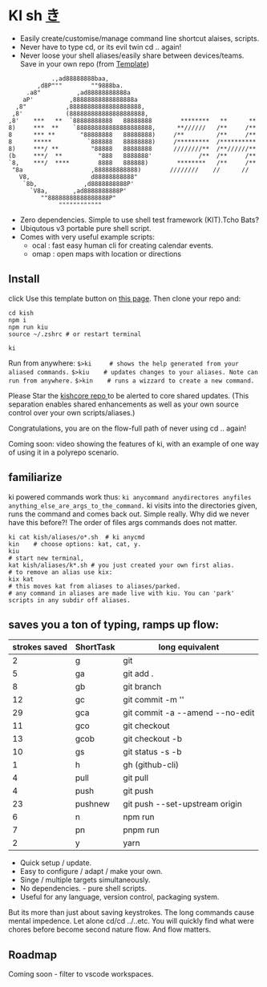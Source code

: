 # KI sh <a href=https://en.wikipedia.org/wiki/Qi > き </a>


* Easily create/customise/manage command line shortcut alaises, scripts.
* Never have to type cd, or its evil twin cd .. again!
* Never loose your shell aliases/easily share between devices/teams. Save in your own repo (from <a href=https://github.com/ki-sh/kish >Template</a>)


```
            .,ad88888888baa,
        ,d8P"""        ""9888ba.
     .a8"          ,ad88888888888a
    aP'          ,88888888888888888a
  ,8"           ,88888888888888888888,
 ,8'            (888888888888888888888,
,8'    ***   **  `88888888888   88888888        ********   **      **
8)     ***  **    `888888888888888888888,      **//////   /**     /**
8      *** **       "88888888   88888888)     /**         /**     /**
8      *****          `888888   88888888)     /*********  /**********
8)     ***/ **         "88888   88888888      ////////**  /**//////**
(b     ***/  **          "888   8888888'             /**  /**     /**
`8,    ***/  ****        8888   888888)        ********   /**     /**
 "8a                   ,888888888888)        ////////    //      // 
   V8,                 d88888888888"
    `8b,             ,d8888888888P'
      `V8a,       ,ad8888888888P'  
         ""88888888888888888P"     
              """"""""""""
```


* Zero dependencies. Simple to use shell test framework (KIT).Tcho Bats?
* Ubiqutous v3 portable pure shell script.
* Comes with very useful example scripts:
  * ocal : fast easy human cli for creating calendar events.
  * omap : open maps with location or directions



## Install
click Use this template button on  <a href=https://github.com/ki-sh/kish >this page</a>.
Then clone your repo and:
```
cd kish
npm i
npm run kiu
source ~/.zshrc # or restart terminal

ki
```
Run from anywhere:
```$>ki     # shows the help generated from your aliased commands.```
```$>kiu    # updates changes to your aliases. Note can run from anywhere.```
```$>kin    # runs a wizzard to create a new command.```

Please Star the <a href="https://github.com/ki-sh/kishcore"> kishcore repo </a> to be alerted to
core shared updates. (This separation enables shared enhancements as well as your own source control over your own scripts/aliases.)


Congratulations, you are on the flow-full path of never using cd .. again!

Coming soon:  video showing the features of ki, with an example of one way of using it
in a polyrepo scenario.

## familiarize
ki powered commands work thus:
```ki anycommand anydirectores anyfiles anything_else_are_args_to_the_command.```
ki visits into the directories given, runs the command and comes back out. Simple really. Why did we never have this before?!
The order of files args commands does not matter.


```
ki cat kish/aliases/o*.sh  # ki anycmd 
kin    # choose options: kat, cat, y. 
kiu
# start new terminal,
kat kish/aliases/k*.sh # you just created your own first alias.
# to remove an alias use kix:
kix kat
# this moves kat from aliases to aliases/parked.
# any command in aliases are made live with kiu. You can 'park' scripts in any subdir off aliases.
```

## saves you a ton of typing, ramps up flow:

| strokes saved | ShortTask | long equivalent                 |
| ------------- | --------- | ------------------------------- |
| 2             | g         | git                             |
| 5             | ga        | git add .                       |
| 8             | gb        | git branch                      |
| 12            | gc        | git commit -m ''                |
| 29            | gca       | git commit -a --amend --no-edit |
| 11            | gco       | git checkout                    |
| 13            | gcob      | git checkout -b                 |
| 10            | gs        | git status -s -b                |
| 1             | h         | gh (github-cli)                 |
| 4             | pull      | git pull                        |
| 4             | push      | git push                        |
| 23            | pushnew   | git push --set-upstream origin  |
| 6             | n         | npm run                         |
| 7             | pn        | pnpm run                        |
| 2             | y         | yarn                            |

- Quick setup / update.
- Easy to configure / adapt / make your own.
- Singe / multiple targets simultaneously.
- No dependencies. - pure shell scripts.
- Useful for any language, version control, packaging system.

But its more than just about saving keystrokes. The long commands cause mental impedence. Let alone cd/cd ../..etc. You will quickly find what were chores before become second nature flow. And flow matters. 



## Roadmap

Coming soon - filter to vscode workspaces. 



